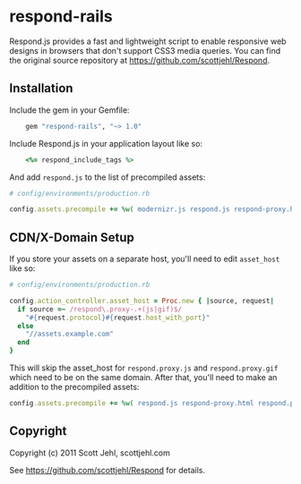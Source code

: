 # respond-rails

Respond.js provides a fast and lightweight script to enable responsive web designs in browsers that don't support CSS3 media queries. You can find the original source repository at https://github.com/scottjehl/Respond.

## Installation

Include the gem in your Gemfile:

```ruby
    gem "respond-rails", "~> 1.0"
```

Include Respond.js in your application layout like so:

```ruby
    <%= respond_include_tags %>
```

And add `respond.js` to the list of precompiled assets:

```ruby
# config/environments/production.rb

config.assets.precompile += %w( modernizr.js respond.js respond-proxy.html respond.proxy.js )
```

## CDN/X-Domain Setup

If you store your assets on a separate host, you'll need to edit `asset_host` like so:

```ruby
# config/environments/production.rb

config.action_controller.asset_host = Proc.new { |source, request|
  if source =~ /respond\.proxy-.+(js|gif)$/
    "#{request.protocol}#{request.host_with_port}"
  else
    "//assets.example.com"
  end
}
```

This will skip the asset_host for `respond.proxy.js` and `respond.proxy.gif` which need to be on the same domain. After that, you'll need to make an addition to the precompiled assets:

```ruby
config.assets.precompile += %w( respond.js respond-proxy.html respond.proxy.js )
```

## Copyright

Copyright (c) 2011 Scott Jehl, scottjehl.com

See https://github.com/scottjehl/Respond for details.